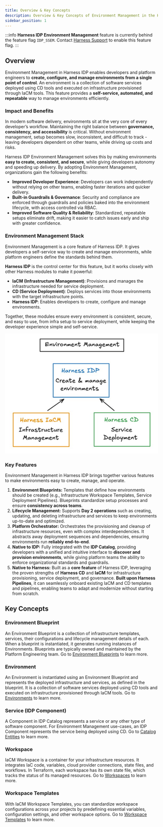 ```yaml
---
title: Overview & Key Concepts
description: Overview & Key Concepts of Environment Management in the Harness IDP. 
sidebar_position: 1
---
```


:::info
**Harness IDP Environment Management** feature is currently behind the feature flag `IDP_SSEM`. Contact [Harness Support](mailto:support@harness.io) to enable this feature flag.
:::

## Overview

Environment Management in Harness IDP enables developers and platform engineers to **create, configure, and manage environments from a single point of control**. An environment is a collection of software services deployed using CD tools and executed on infrastructure provisioned through IaCM tools. This feature provides a **self-service, automated, and repeatable** way to manage environments efficiently.

### Impact and Benefits

In modern software delivery, environments sit at the very core of every developer’s workflow. Maintaining the right balance between **governance, consistency, and accessibility** is critical. Without environment management, setup becomes slow, inconsistent, and difficult to track - leaving developers dependent on other teams, while driving up costs and risks.

Harness IDP Environment Management solves this by making environments **easy to create, consistent, and secure**, while giving developers autonomy and speeding up delivery. By adopting Environment Management, organizations gain the following benefits:

* **Improved Developer Experience**: Developers can work independently without relying on other teams, enabling faster iterations and quicker delivery.
* **Built-in Guardrails & Governance**: Security and compliance are enforced through guardrails and policies baked into the environment lifecycle, with access controlled via RBAC.
* **Improved Software Quality & Reliability**: Standardized, repeatable setups eliminate drift, making it easier to catch issues early and ship with greater confidence.

### Environment Management Stack
Environment Management is a core feature of Harness IDP. It gives developers a self-service way to create and manage environments, while platform engineers define the standards behind them.

**Harness IDP** is the control center for this feature, but it works closely with other Harness modules to make it powerful:
- **IaCM (Infrastructure Management)**: Provisions and manages the infrastructure needed for service deployment.
- **CD (Service Deployment)**: Deploys services into those environments with the target infrastructure points.
- **Harness IDP**: Enables developers to create, configure and manage environments.

Together, these modules ensure every environment is consistent, secure, and easy to use, from infra setup to service deployment, while keeping the developer experience simple and self-service.

![](./static/env-mgmt.jpg)


### Key Features
Environment Management in Harness IDP brings together various features to make environments easy to create, manage, and operate.

1. **Environment Blueprints:**
   Templates that define how environments should be created (e.g., Infrastructure Workspace Templates, Service Deployment Pipelines). Blueprints standardize setup processes and ensure **consistency across teams**.
2. **Lifecycle Management:**
   Supports **Day 2 operations** such as creating, updating, and deleting infrastructure and services to keep environments up-to-date and optimized.
3. **Platform Orchestrator:**
   Orchestrates the provisioning and cleanup of infrastructure resources, even with complex interdependencies. It abstracts away deployment sequences and dependencies, ensuring environments run **reliably end-to-end**.
4. **Native to IDP:**
   Fully integrated with the **IDP Catalog**, providing developers with a unified and intuitive interface to **discover and provision environments**, while giving platform teams the ability to enforce organizational standards and guardrails.
5. **Native to Harness:**
   Built as a **core feature** of Harness IDP, leveraging the proven strengths of **Harness CD** and **IaCM** for infrastructure provisioning, service deployment, and governance. **Built upon Harness Pipelines**, it can seamlessly onboard existing IaCM and CD templates and pipelines, enabling teams to adapt and modernize without starting from scratch.

## Key Concepts

### Environment Blueprint
An Environment Blueprint is a collection of infrastructure templates, services, their configurations and lifecycle management details of each. When a blueprint is instantiated, it generates running instances of Environments. Blueprints are typically owned and maintained by the Platform Engineering team. Go to [Environment Blueprints](/docs/internal-developer-portal/environment-management/env-blueprint-yaml.md) to learn more. 

### Environment
An Environment is instantiated using an Environment Blueprint and represents the deployed infrastructure and services, as defined in the blueprint. It is a collection of software services deployed using CD tools and executed on infrastructure provisioned through IaCM tools. Go to [Environments](/docs/internal-developer-portal/environment-management/environments.md) to learn more.

### Service (IDP Component)
A Component in IDP Catalog represents a service or any other type of software component. For Environment Management use-cases, an IDP Component represents the service being deployed using CD. Go to [Catalog Entities](/docs/internal-developer-portal/catalog/data-model#harness-idp-entities-idp-20) to learn more.

### Workspace
IaCM Workspace is a container for your infrastructure resources. It integrates IaC code, variables, cloud provider connections, state files, and workflows. In Terraform, each workspace has its own state file, which tracks the status of its managed resources. Go to [Workspaces](/docs/category/workspaces) to learn more.

### Workspace Templates
With IaCM Workspace Templates, you can standardize workspace configurations across your projects by predefining essential variables, configuration settings, and other workspace options. Go to [Workspace Templates](/docs/infra-as-code-management/workspaces/workspace-templates) to learn more.




